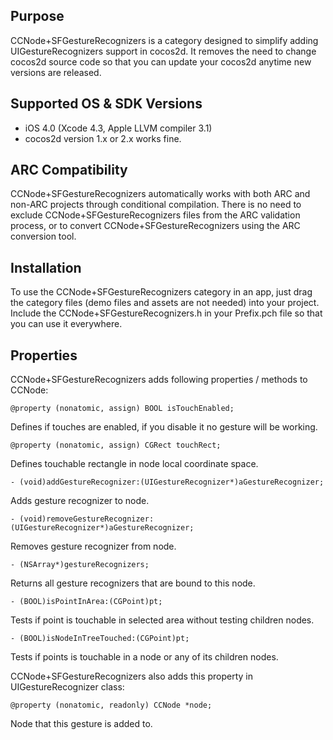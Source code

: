 Purpose
--------------

CCNode+SFGestureRecognizers is a category designed to simplify adding UIGestureRecognizers support in cocos2d. 
It removes the need to change cocos2d source code so that you can update your cocos2d anytime new versions are released.

Supported OS & SDK Versions
-----------------------------

* iOS 4.0 (Xcode 4.3, Apple LLVM compiler 3.1)
* cocos2d version 1.x or 2.x works fine.

ARC Compatibility
------------------

CCNode+SFGestureRecognizers automatically works with both ARC and non-ARC projects through conditional compilation. There is no need to exclude CCNode+SFGestureRecognizers files from the ARC validation process, or to convert CCNode+SFGestureRecognizers using the ARC conversion tool.

Installation
--------------

To use the CCNode+SFGestureRecognizers category in an app, just drag the category files (demo files and assets are not needed) into your project.
Include the CCNode+SFGestureRecognizers.h in your Prefix.pch file so that you can use it everywhere.

Properties
--------------
CCNode+SFGestureRecognizers adds following properties / methods to CCNode:

    @property (nonatomic, assign) BOOL isTouchEnabled;
Defines if touches are enabled, if you disable it no gesture will be working.    
    
    @property (nonatomic, assign) CGRect touchRect;
Defines touchable rectangle in node local coordinate space.

    - (void)addGestureRecognizer:(UIGestureRecognizer*)aGestureRecognizer;
Adds gesture recognizer to node.
    
    - (void)removeGestureRecognizer:(UIGestureRecognizer*)aGestureRecognizer;
Removes gesture recognizer from node.
    
    - (NSArray*)gestureRecognizers;
Returns all gesture recognizers that are bound to this node.

    - (BOOL)isPointInArea:(CGPoint)pt;
Tests if point is touchable in selected area without testing children nodes.    
    
    - (BOOL)isNodeInTreeTouched:(CGPoint)pt;
Tests if points is touchable in a node or any of its children nodes.

CCNode+SFGestureRecognizers also adds this property in UIGestureRecognizer class:

    @property (nonatomic, readonly) CCNode *node;
Node that this gesture is added to.


